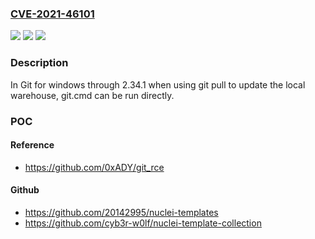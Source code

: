 ### [CVE-2021-46101](https://cve.mitre.org/cgi-bin/cvename.cgi?name=CVE-2021-46101)
![](https://img.shields.io/static/v1?label=Product&message=n%2Fa&color=blue)
![](https://img.shields.io/static/v1?label=Version&message=n%2Fa&color=blue)
![](https://img.shields.io/static/v1?label=Vulnerability&message=n%2Fa&color=brighgreen)

### Description

In Git for windows through 2.34.1 when using git pull to update the local warehouse, git.cmd can be run directly.

### POC

#### Reference
- https://github.com/0xADY/git_rce

#### Github
- https://github.com/20142995/nuclei-templates
- https://github.com/cyb3r-w0lf/nuclei-template-collection

